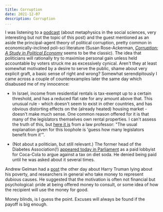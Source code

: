 ```yaml
---
title: Corruption
date: 2021-12-07
description: Corruption
...
```


I was listening to a [podcast](https://newbooksnetwork.com/epstein) (about metaphysics in the social sciences, very interesting but not the topic of this post) and the guest mentioned as an aside the principal-agent theory of political corruption, pretty common in economically-inclined poli-sci literature (Susan Rose-Ackerman, _[Corruption: A Study in Political Economy](https://www.sciencedirect.com/book/9780125963503/corruption)_ seems to be the classic). The idea that politicians will rationally try to maximise personal gain unless held accountable by voters struck me as excessively cynical. Aren't they at least somewhat motivated by a desire to serve the public, shame about very explicit graft, a basic sense of right and wrong? Somewhat serendipitously I came across a couple of counterexamples later the same day which disabused me of my innocence:

* In Israel, income from residential rentals is tax-exempt up to a certain threshold, and has a reduced flat rate for any amount above that. This unusual rule - which doesn't seem to exist in other countries, and has obvious distorting effects on the (already heated) housing market - doesn't make much sense. One common reason offered for it is that many of the legislators themselves own rental properties. I can't assess the truth of this, but [here it is](https://www.globes.co.il/news/article.aspx?did=1000967993) from a law professor: "The usual explanation given for this loophole is 'guess how many legislators benefit from it'".

* (Not about a politician, but still relevant.) The former head of the Diabetes Association(!) [appeared today in Parliament](https://twitter.com/RonnyLinder/status/1468157746994417671) as a paid lobbyist for Coca-Cola to argue against a tax on diet soda. He denied being paid until he was asked about it several times.

Andrew Gelman had a [post](https://statmodeling.stat.columbia.edu/2021/12/03/46112/) the other day about Harry Truman lying about his poverty, and researchers in general who take money to represent dubious causes. He suggested that the motivation is often not financial but psychological: pride at being offered money to consult, or some idea of how the recipient will use the money for good.

Money blinds, is I guess the point. Excuses will always be found if the payoff is big enough.
